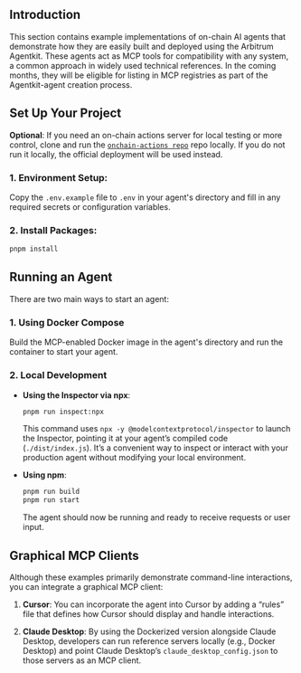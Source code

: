 ## Introduction

This section contains example implementations of on-chain AI agents that demonstrate how they are easily built and deployed using the Arbitrum Agentkit. These agents act as MCP tools for compatibility with any system, a common approach in widely used technical references. In the coming months, they will be eligible for listing in MCP registries as part of the Agentkit-agent creation process.

## Set Up Your Project

**Optional**: If you need an on-chain actions server for local testing or more control, clone and run the [`onchain-actions repo`](https://github.com/EmberAGI/onchain-actions) repo locally. If you do not run it locally, the official deployment will be used instead.

### 1. Environment Setup:

Copy the `.env.example` file to `.env` in your agent's directory and fill in any required secrets or configuration variables.

### 2. Install Packages:

```bash
pnpm install
```

## Running an Agent

There are two main ways to start an agent:

### 1. Using Docker Compose

Build the MCP-enabled Docker image in the agent's directory and run the container to start your agent.

### 2. Local Development

- **Using the Inspector via npx**:

  ```bash
  pnpm run inspect:npx
  ```

  This command uses `npx -y @modelcontextprotocol/inspector` to launch the Inspector, pointing it at your agent’s compiled code (`./dist/index.js`). It’s a convenient way to inspect or interact with your production agent without modifying your local environment.

- **Using npm**:

  ```bash
  pnpm run build
  pnpm run start
  ```

  The agent should now be running and ready to receive requests or user input.

## Graphical MCP Clients

Although these examples primarily demonstrate command-line interactions, you can integrate a graphical MCP client:

1. **Cursor**: You can incorporate the agent into Cursor by adding a “rules” file that defines how Cursor should display and handle interactions.

2. **Claude Desktop**: By using the Dockerized version alongside Claude Desktop, developers can run reference servers locally (e.g., Docker Desktop) and point Claude Desktop’s `claude_desktop_config.json` to those servers as an MCP client.
